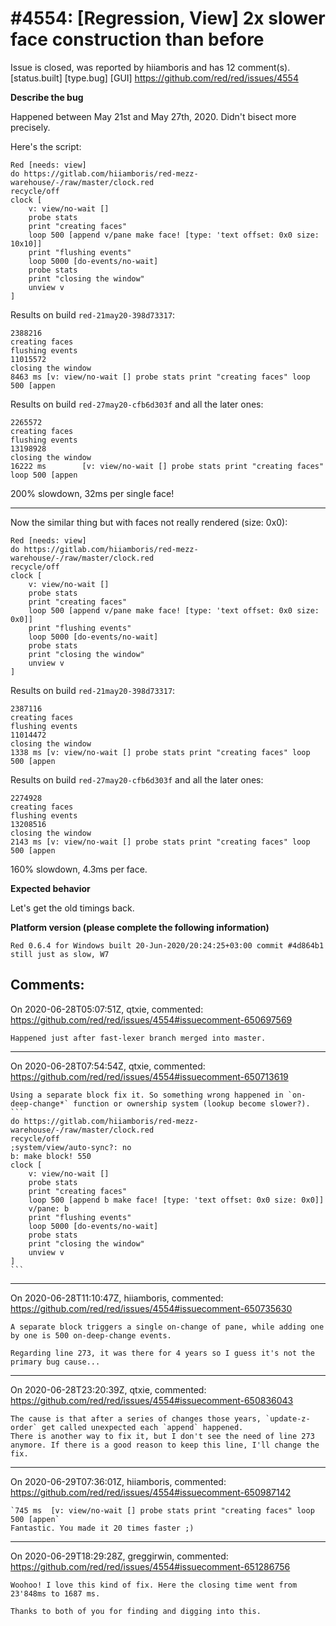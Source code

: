 
#4554: [Regression, View] 2x slower face construction than before
================================================================================
Issue is closed, was reported by hiiamboris and has 12 comment(s).
[status.built] [type.bug] [GUI]
<https://github.com/red/red/issues/4554>

**Describe the bug**

Happened between May 21st and May 27th, 2020. Didn't bisect more precisely.

Here's the script:
```
Red [needs: view]
do https://gitlab.com/hiiamboris/red-mezz-warehouse/-/raw/master/clock.red
recycle/off
clock [
	v: view/no-wait []
	probe stats
	print "creating faces"
	loop 500 [append v/pane make face! [type: 'text offset: 0x0 size: 10x10]]
	print "flushing events"
	loop 5000 [do-events/no-wait]
	probe stats
	print "closing the window"
	unview v
]
```

Results on build `red-21may20-398d73317`:
```
2388216                                                                       
creating faces                                                                
flushing events                                                               
11015572                                                                      
closing the window                                                            
8463 ms [v: view/no-wait [] probe stats print "creating faces" loop 500 [appen
```

Results on build `red-27may20-cfb6d303f` and all the later ones:
```
2265572                                                                               
creating faces                                                                        
flushing events                                                                       
13198928                                                                              
closing the window                                                                    
16222 ms        [v: view/no-wait [] probe stats print "creating faces" loop 500 [appen
```

200% slowdown, 32ms per single face!

---
Now the similar thing but with faces not really rendered (size: 0x0):
```
Red [needs: view]
do https://gitlab.com/hiiamboris/red-mezz-warehouse/-/raw/master/clock.red
recycle/off
clock [
	v: view/no-wait []
	probe stats
	print "creating faces"
	loop 500 [append v/pane make face! [type: 'text offset: 0x0 size: 0x0]]
	print "flushing events"
	loop 5000 [do-events/no-wait]
	probe stats
	print "closing the window"
	unview v
]
```

Results on build `red-21may20-398d73317`:
```
2387116                                                                       
creating faces                                                                
flushing events                                                               
11014472                                                                      
closing the window                                                            
1338 ms [v: view/no-wait [] probe stats print "creating faces" loop 500 [appen
```

Results on build `red-27may20-cfb6d303f` and all the later ones:
```
2274928                                                                       
creating faces                                                                
flushing events                                                               
13208516                                                                      
closing the window                                                            
2143 ms [v: view/no-wait [] probe stats print "creating faces" loop 500 [appen
```
160% slowdown, 4.3ms per face.

**Expected behavior**

Let's get the old timings back.

**Platform version (please complete the following information)**
```
Red 0.6.4 for Windows built 20-Jun-2020/20:24:25+03:00 commit #4d864b1
still just as slow, W7
```



Comments:
--------------------------------------------------------------------------------

On 2020-06-28T05:07:51Z, qtxie, commented:
<https://github.com/red/red/issues/4554#issuecomment-650697569>

    Happened just after fast-lexer branch merged into master.

--------------------------------------------------------------------------------

On 2020-06-28T07:54:54Z, qtxie, commented:
<https://github.com/red/red/issues/4554#issuecomment-650713619>

    Using a separate block fix it. So something wrong happened in `on-deep-change*` function or ownership system (lookup become slower?).
    ```
    do https://gitlab.com/hiiamboris/red-mezz-warehouse/-/raw/master/clock.red
    recycle/off
    ;system/view/auto-sync?: no
    b: make block! 550
    clock [
    	v: view/no-wait []
    	probe stats
    	print "creating faces"
    	loop 500 [append b make face! [type: 'text offset: 0x0 size: 0x0]]
    	v/pane: b
    	print "flushing events"
    	loop 5000 [do-events/no-wait]
    	probe stats
    	print "closing the window"
    	unview v
    ]
    ```

--------------------------------------------------------------------------------

On 2020-06-28T11:10:47Z, hiiamboris, commented:
<https://github.com/red/red/issues/4554#issuecomment-650735630>

    A separate block triggers a single on-change of pane, while adding one by one is 500 on-deep-change events.
    
    Regarding line 273, it was there for 4 years so I guess it's not the primary bug cause...

--------------------------------------------------------------------------------

On 2020-06-28T23:20:39Z, qtxie, commented:
<https://github.com/red/red/issues/4554#issuecomment-650836043>

    The cause is that after a series of changes those years, `update-z-order` get called unexpected each `append` happened.
    There is another way to fix it, but I don't see the need of line 273 anymore. If there is a good reason to keep this line, I'll change the fix.

--------------------------------------------------------------------------------

On 2020-06-29T07:36:01Z, hiiamboris, commented:
<https://github.com/red/red/issues/4554#issuecomment-650987142>

    `745 ms  [v: view/no-wait [] probe stats print "creating faces" loop 500 [appen`
    Fantastic. You made it 20 times faster ;)

--------------------------------------------------------------------------------

On 2020-06-29T18:29:28Z, greggirwin, commented:
<https://github.com/red/red/issues/4554#issuecomment-651286756>

    Woohoo! I love this kind of fix. Here the closing time went from 23'848ms to 1687 ms.
    
    Thanks to both of you for finding and digging into this.


